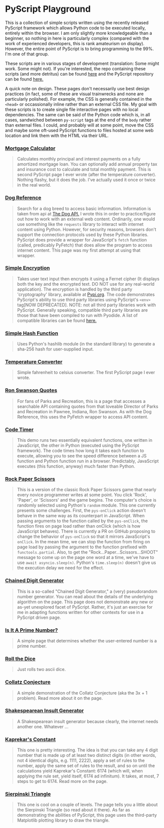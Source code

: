 # PyScript Playground  

This is a collection of simple scripts written using the recently released PyScript framework which allows Python code to be executed locally, entirely within the browser. I am only slightly more knowledgeable than a beginner, so nothing in here is particularly complex (compared with the work of experienced developers, this is rank amateurism on display). However, the entire point of PyScript is to bring programming to the 99%. I'm one of that group. 

These scripts are in various stages of development (translation: Some might work. Some might not). If you're interested, the repo containing these scripts (and more detritus) can be found <a href="https://github.com/mdlattimore/pyscript_playground">here</a> and the PyScript repository can be found <a href="https://github.com/pyscript/pyscript">here.</a>

A quick note on design. These pages don't necessarily use best design practices (in fact, some of these are visual trainwrecks and none are particularly polished). For example, the CSS is generally contained in the ```<head>``` or occassionally inline rather than an external CSS file. My goal with these scripts is to create single file interactive pages with no local dependencies. The same can be said of the Python code which is, in all cases, sandwiched between ```py-script``` tags at the end of the ```body``` rather than external files. I could, and probably will at some point, move the CSS and maybe some oft-used PyScript functions to files hosted at some web location and link them with the HTML via their URL.

### [Mortgage Calculator](https://mdlattimore.github.io/pyscript_playground/mortgage_calc)  
> Calculates monthly principal and interest payments on a fully amortized mortgage loan. You can optionally add annual property tax and insurance cost to calculate and total monthly payment. This is second PyScript page I ever wrote (after the temperature converter). Nothing flashy, but it does the job. I've actually used it once or twice in the real world.  
   
### [Dog Reference](https://mdlattimore.github.io/pyscript_playground/dogs)  
> Search for a dog breed to access basic information. Information is taken from api at <a href="https://thedogapi.com">The Dog API.</a> I wrote this in order to practice/figure out how to work with an external web content. Ordinarily, one would use something like the ```requests``` library to interact with internet content using Python. However, for security reasons, browsers don't support the connection protocols used by these Python libraries. PyScript does provide a wrapper for JavaScript's ```fetch``` function (called, predicably PyFetch) that does allow the program to access internet content. This page was my first attempt at using that wrapper. 
    
### [Simple Encryption](https://mdlattimore.github.io/pyscript_playground/encrypt)  
> Takes user text input then encrypts it using a Fernet cipher (It displays both the key and the encrypted text. DO NOT use for any real-world application). The encryption is handled by the third party 'cryptography' library, available at <a href="https://pypi.org">Pypi.org</a>. The code demonstrates PyScript's ability to use third party libraries using PyScript's ```<env>``` tag[NOW DEPRECATED]. NOTE: not all third party libraries work with PyScript. Generally speaking, compatible third party libraries are those that have been compiled to run with Pyodide. A list of compatible libraries can be found <a href="https://github.com/pyodide/pyodide/tree/main/packages">here.</a>  

### [Simple Hash Function](https://mdlattimore.github.io/pyscript_playground/hashing)  
> Uses Python's hashlib module (in the standard library) to generate a sha-256 hash for user-supplied input.  
  
### [Temperature Converter](https://mdlattimore.github.io/pyscript_playground/temp_converter)  
> Simple fahrenheit to celsius converter. The first PyScript page I ever wrote.

### [Ron Swanson Quotes](https://mdlattimore.github.io/pyscript_playground/swanson)
> For fans of Parks and Recreation, this is a page that accesses a searchable API containing quotes from that loveable Director of Parks and Recreation in Pawnee, Indiana, Ron Swanson. As with the Dog Reference, this uses the PyFetch wrapper to access API content.

### [Code Timer](https://mdlattimore.github.io/pyscript_playground/timing)
> This demo runs two essentially equivalent functions, one written in JavaScript, the other in Python (executed using the PyScript framework). The code times how long it takes each function to execute, allowing you to see the speed difference between a JS function and Python function run in a browser. Predictably, JavaScript executes (this function, anyway) much faster than Python.

### [Rock Paper Scissors](https://mdlattimore.github.io/pyscript_playground/rps)
> This is a version of the classic Rock Paper Scissors game that nearly every novice programmer writes at some point. You click 'Rock', 'Paper', or 'Scissors' and the game begins. The computer's choice is randomly selected using Python's ```random``` module. This one currently presents some challenges. First, the ```pys-onClick``` action doesn't behave in the same way as its counterpart in JavaScript. When passing arguments to the function called by the ```pys-onClick```, the function fires on page load rather than onClick (which is how JavaScript behaves). There is currently a PR on GitHub proposing to change the behavior of ```pys-onClick``` so that it mirrors JavaScript's ```onClick```. In the mean time, we can stop the function from firing on page load by passing the argument to the function prefixed with ```functools.partial```. Also, to get the "Rock...Paper...Scissors...SHOOT" message to come up on the page one word at a time, we've have to use ```await asyncio.sleep(n)```. Python's ```time.sleep(n)``` doesn't give us the execution delay we need for the effect.
 
### [Chained Digit Generator](https://mdlattimore.github.io/pyscript_playground/cdg)
> This is a so-called "Chained Digit Generator," a (very) pseudorandom number generator. You can read about the details of the underlying algorithm on the page. This page does not demonstrate any new or as-yet unexplored facet of PyScript. Rather, it's just an exercise for me in adapting functions written for other contexts for use in a PyScript driven page.

### [Is It A Prime Number?](https://mdlattimore.github.io/pyscript_playground/isprime)
> A simple page that determines whether the user-entered number is a prime number.

### [Roll the Dice](https://mdlattimore.github.io/pyscript_playground/dice)  
> Just rolls two ascii dice.  

### [Collatz Conjecture](https://mdlattimore.github.io/pyscript_playground/collatz)  
> A simple demonstration of the Collatz Conjecture (aka the 3x + 1 problem). Read more about it on the page.

### [Shakespearean Insult Generator](https://mdlattimore.github.io/pyscript_playground/insult)  
> A Shakespearean insult generator because clearly, the internet needs another one. Whatever ...  

### [Kaprekar's Constant](https://mdlattimore.github.io/pyscript_playground/kaprekar)  
> This one is pretty interesting. The idea is that you can take any 4 digit number that is made up of at least two distinct digits (in other words, not 4 identical digits, e.g. 1111, 2222), apply a set of rules to the number, apply the same set of rules to the result, and so on until the calculations yield Kaprekar's Constant: 6174 (which will, when applying the rule set, yield itself, 6174 ad infinitum). It takes, at most, 7 steps to get to 6174. Read more on the page.

### [Sierpinski Triangle](https://mdlattimore.github.io/pyscript_playground/sierpinski)  
> This one is cool on a couple of levels. The page tells you a little about the Sierpinski Triangle (so read about it there). As far as demonstrating the abilities of PyScript, this page uses the third-party Matplotlib plotting library to draw the triangle. 